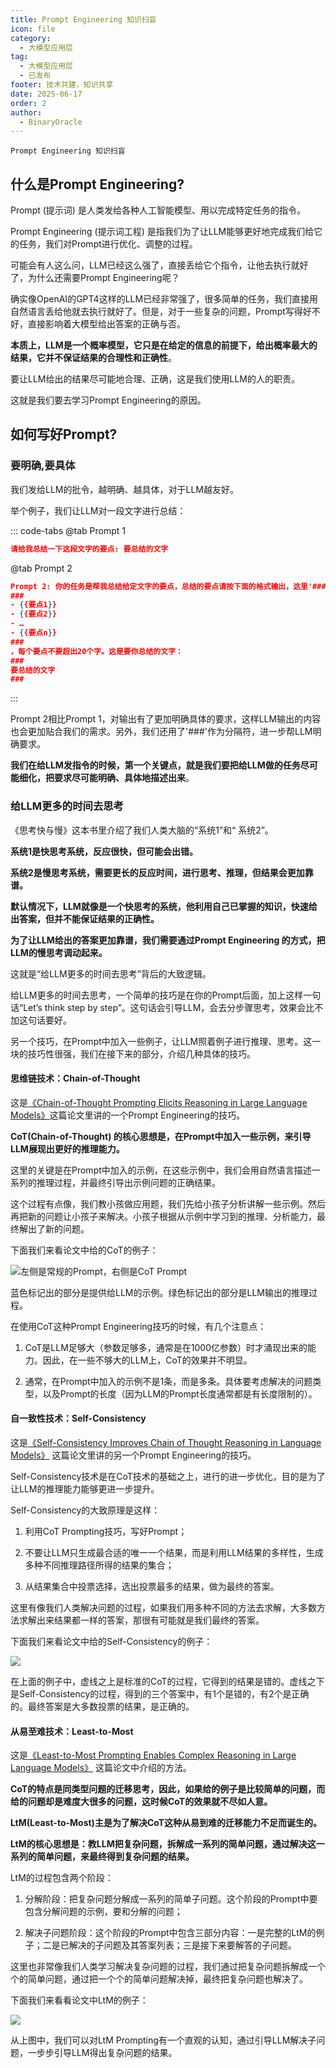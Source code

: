 ```yaml
---
title: Prompt Engineering 知识扫盲
icon: file
category:
  - 大模型应用层
tag:
  - 大模型应用层
  - 已发布
footer: 技术共建，知识共享
date: 2025-06-17
order: 2
author:
  - BinaryOracle
---
```


`Prompt Engineering 知识扫盲`
 
<!-- more -->

## 什么是Prompt Engineering?

Prompt (提示词) 是人类发给各种人工智能模型、用以完成特定任务的指令。

Prompt Engineering (提示词工程) 是指我们为了让LLM能够更好地完成我们给它的任务，我们对Prompt进行优化、调整的过程。

可能会有人这么问，LLM已经这么强了，直接丢给它个指令，让他去执行就好了，为什么还需要Prompt Engineering呢？

确实像OpenAI的GPT4这样的LLM已经非常强了，很多简单的任务，我们直接用自然语言丢给他就去执行就好了。但是，对于一些复杂的问题，Prompt写得好不好，直接影响着大模型给出答案的正确与否。

**本质上，LLM是一个概率模型，它只是在给定的信息的前提下，给出概率最大的结果，它并不保证结果的合理性和正确性**。

要让LLM给出的结果尽可能地合理、正确，这是我们使用LLM的人的职责。

这就是我们要去学习Prompt Engineering的原因。

## 如何写好Prompt?

### 要明确,要具体

我们发给LLM的批令，越明确、越具体，对于LLM越友好。

举个例子，我们让LLM对一段文字进行总结：

::: code-tabs
@tab Prompt 1
```json
请给我总结一下这段文字的要点: 要总结的文字
```
@tab Prompt 2
```json
Prompt 2: 你的任务是帮我总结给定文字的要点，总结的要点请按下面的格式输出，这里'###'是分隔符：
###
- {{要点1}}
- {{要点2}}
- …
- {{要点n}}
###
，每个要点不要超出20个字。这是要你总结的文字：
###
要总结的文字
###
```
:::

Prompt 2相比Prompt 1，对输出有了更加明确具体的要求，这样LLM输出的内容也会更加贴合我们的需求。另外，我们还用了'###'作为分隔符，进一步帮LLM明确要求。

**我们在给LLM发指令的时候，第一个关键点，就是我们要把给LLM做的任务尽可能细化，把要求尽可能明确、具体地描述出来**。

### 给LLM更多的时间去思考

《思考快与慢》这本书里介绍了我们人类大脑的“系统1”和“ 系统2”。

**系统1是快思考系统，反应很快，但可能会出错。**

**系统2是慢思考系统，需要更长的反应时间，进行思考、推理，但结果会更加靠谱。**

**默认情况下，LLM就像是一个快思考的系统，他利用自己已掌握的知识，快速给出答案，但并不能保证结果的正确性。**

**为了让LLM给出的答案更加靠谱，我们需要通过Prompt Engineering 的方式，把LLM的慢思考调动起来。**

这就是“给LLM更多的时间去思考”背后的大致逻辑。

给LLM更多的时间去思考，一个简单的技巧是在你的Prompt后面，加上这样一句话“Let’s think step by step”。这句话会引导LLM，会去分步骤思考，效果会比不加这句话要好。

另一个技巧，在Prompt中加入一些例子，让LLM照着例子进行推理、思考。这一块的技巧性很强，我们在接下来的部分，介绍几种具体的技巧。

#### 思维链技术：Chain-of-Thought

这是[《Chain-of-Thought Prompting Elicits Reasoning in Large Language Models》](https://arxiv.org/abs/2201.11903)这篇论文里讲的一个Prompt Engineering的技巧。

**CoT(Chain-of-Thought) 的核心思想是，在Prompt中加入一些示例，来引导LLM展现出更好的推理能力。**

这里的关键是在Prompt中加入的示例，在这些示例中，我们会用自然语言描述一系列的推理过程，并最终引导出示例问题的正确结果。

这个过程有点像，我们教小孩做应用题，我们先给小孩子分析讲解一些示例。然后再把新的问题让小孩子来解决。小孩子根据从示例中学习到的推理、分析能力，最终解出了新的问题。

下面我们来看论文中给的CoT的例子：

![左侧是常规的Prompt，右侧是CoT Prompt](Prompt_Engineering知识扫盲/1.png)

蓝色标记出的部分是提供给LLM的示例。绿色标记出的部分是LLM输出的推理过程。

在使用CoT这种Prompt Engineering技巧的时候，有几个注意点：

1. CoT是LLM足够大（参数足够多，通常是在1000亿参数）时才涌现出来的能力。因此，在一些不够大的LLM上，CoT的效果并不明显。

2. 通常，在Prompt中加入的示例不是1条，而是多条。具体要考虑解决的问题类型，以及Prompt的长度（因为LLM的Prompt长度通常都是有长度限制的）。

#### 自一致性技术：Self-Consistency

这是[《Self-Consistency Improves Chain of Thought Reasoning in Language Models》](https://arxiv.org/abs/2203.11171) 这篇论文里讲的另一个Prompt Engineering的技巧。

Self-Consistency技术是在CoT技术的基础之上，进行的进一步优化，目的是为了让LLM的推理能力能够更进一步提升。

Self-Consistency的大致原理是这样：

1. 利用CoT Prompting技巧，写好Prompt；

2. 不要让LLM只生成最合适的唯一一个结果，而是利用LLM结果的多样性，生成多种不同推理路径所得的结果的集合；

3. 从结果集合中投票选择，选出投票最多的结果，做为最终的答案。

这里有像我们人类解决问题的过程，如果我们用多种不同的方法去求解，大多数方法求解出来结果都一样的答案，那很有可能就是我们最终的答案。

下面我们来看论文中给的Self-Consistency的例子：

![](Prompt_Engineering知识扫盲/2.png)

在上面的例子中，虚线之上是标准的CoT的过程，它得到的结果是错的。虚线之下是Self-Consistency的过程，得到的三个答案中，有1个是错的，有2个是正确的。最终答案是大多数投票的结果，是正确的。

#### 从易至难技术：Least-to-Most

这是[《Least-to-Most Prompting Enables Complex Reasoning in Large Language Models》](https://arxiv.org/abs/2205.10625) 这篇论文中介绍的方法。

**CoT的特点是同类型问题的迁移思考，因此，如果给的例子是比较简单的问题，而给的问题却是难度大很多的问题，这时候CoT的效果就不尽如人意。**

**LtM(Least-to-Most)主是为了解决CoT这种从易到难的迁移能力不足而诞生的。**

**LtM的核心思想是：教LLM把复杂问题，拆解成一系列的简单问题，通过解决这一系列的简单问题，来最终得到复杂问题的结果。**

LtM的过程包含两个阶段：

1. 分解阶段：把复杂问题分解成一系列的简单子问题。这个阶段的Prompt中要包含分解问题的示例，要和分解的问题；

2. 解决子问题阶段：这个阶段的Prompt中包含三部分内容：一是完整的LtM的例子；二是已解决的子问题及其答案列表；三是接下来要解答的子问题。

这里也非常像我们人类学习解决复杂问题的过程，我们通过把复杂问题拆解成一个个的简单问题，通过把一个个的简单问题解决掉，最终把复杂问题也解决了。

下面我们来看看论文中LtM的例子：

![](Prompt_Engineering知识扫盲/3.png)

从上图中，我们可以对LtM Prompting有一个直观的认知，通过引导LLM解决子问题，一步步引导LLM得出复杂问题的结果。



